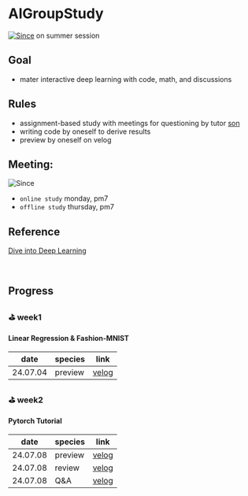 # AIGroupStudy
[![Since](https://img.shields.io/badge/since-2024.06.30-6A5ACD.svg?&edge_flat=false)](https://github.com/boyamie/AIGroupStudy) on summer session

## Goal
- mater interactive deep learning with code, math, and discussions

## Rules
- assignment-based study with meetings for questioning by tutor [son](https://github.com/zespy5)
- writing code by oneself to derive results
- preview by oneself on velog

## Meeting:
![Since](https://img.shields.io/badge/동아리실A-PNUCSE-6A5ACD.svg?&edge_flat=false)
- `online study` monday, pm7
- `offline study` thursday, pm7

## Reference
[Dive into Deep Learning](https://ko.d2l.ai/index.html)

<br />

## Progress

### ⛳️ week1
#### Linear Regression & Fashion-MNIST

| date | species | link                                                     | 
| ------ | --------- | ------------------------------------------------------------ |
| 24.07.04    | preview     | [velog](https://velog.io/@boyamie_/Linear-Regression)                 |

### ⛳️ week2
#### Pytorch Tutorial

| date | species | link                                                     | 
| ------ | --------- | ------------------------------------------------------------ |
| 24.07.08    | preview     | [velog](https://velog.io/@boyamie_/Linear-Regression)                 |
| 24.07.08    | review      | [velog](https://velog.io/@boyamie_/)                 | 
| 24.07.08    | Q&A         | [velog](https://velog.io/@boyamie_/)                 |
